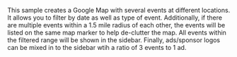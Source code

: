 This sample creates a Google Map with several events at different locations. It allows you to filter by date as well as type of event.  Additionally, if there are multiple events within a 1.5 mile radius of each other, the events will be listed on the same map marker to help de-clutter the map.  All events within the filtered range will be shown in the sidebar.  Finally, ads/sponsor logos can be mixed in to the sidebar wtih a ratio of 3 events to 1 ad.
